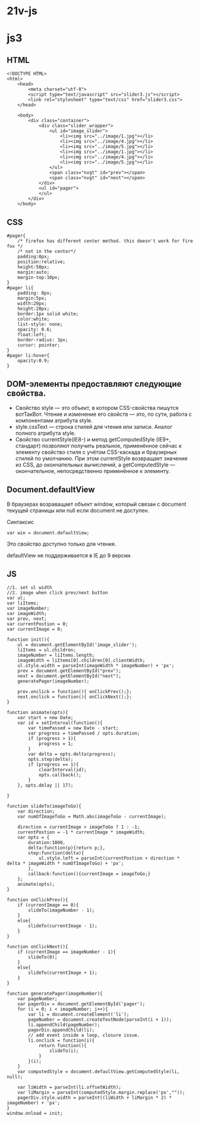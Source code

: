 # 21v-js

js3
====
HTML
----
```
<!DOCTYPE HTML>
<html>
    <head>
        <meta charset="utf-8">
        <script type="text/javascript" src="slider3.js"></script>
        <link rel="stylesheet" type="text/css" href="slider3.css">
    </head>

    <body>
        <div class="container">
            <div class="slider_wrapper">
                <ul id="image_slider">
                    <li><img src="../image/1.jpg"></li>
                    <li><img src="../image/4.jpg"></li>
                    <li><img src="../image/5.jpg"></li>
                    <li><img src="../image/1.jpg"></li>
                    <li><img src="../image/4.jpg"></li>
                    <li><img src="../image/5.jpg"></li>
                </ul>                   
                <span class="nvgt" id="prev"></span>
                <span class="nvgt" id="next"></span>        
            </div>
            <ul id="pager">
            </ul>
        </div>
    </body>
```
CSS
---
```
#pager{
    /* firefox has different center method. this doesn't work for fire fox */
    /* not in the center*/
    padding:0px;
    position:relative;
    height:50px;
    margin:auto;
    margin-top:10px;
}
#pager li{
    padding: 0px;
    margin:5px;
    width:20px;
    height:20px;
    border:1px solid white;
    color:white;
    list-style: none;
    opacity: 0.6;
    float:left;
    border-radius: 3px;
    cursor: pointer;
}
#pager li:hover{
    opacity:0.9;
}

```
DOM-элементы предоставляют следующие свойства.
----------------------------------------------
- Свойство style — это объект, в котором CSS-свойства пишутся вотТакВот. Чтение и изменение его свойств — это, по сути, работа с компонентами атрибута style.
- style.cssText — строка стилей для чтения или записи. Аналог полного атрибута style.
- Свойство currentStyle(IE8-) и метод getComputedStyle (IE9+, стандарт) позволяют получить реальное, применённое сейчас к элементу свойство стиля с учётом CSS-каскада и браузерных стилей по умолчанию.
При этом currentStyle возвращает значение из CSS, до окончательных вычислений, а getComputedStyle — окончательное, непосредственно применённое к элементу.

Document.defaultView
--------------------
В браузерах возраващает объект window, который связан с document текущей страницы или null если document не доступен.

Синтаксис
```
var win = document.defaultView;
```
Это свойство доступно только для чтения.

defaultView не поддерживается в IE до 9 версии.

JS
--
```
//1. set ul width 
//2. image when click prev/next button
var ul;
var liItems;
var imageNumber;
var imageWidth;
var prev, next;
var currentPostion = 0;
var currentImage = 0;

function init(){
    ul = document.getElementById('image_slider');
    liItems = ul.children;
    imageNumber = liItems.length;
    imageWidth = liItems[0].children[0].clientWidth;
    ul.style.width = parseInt(imageWidth * imageNumber) + 'px';
    prev = document.getElementById("prev");
    next = document.getElementById("next");
    generatePager(imageNumber);
    
    prev.onclick = function(){ onClickPrev();};
    next.onclick = function(){ onClickNext();};
}

function animate(opts){
    var start = new Date;
    var id = setInterval(function(){
        var timePassed = new Date - start;
        var progress = timePassed / opts.duration;
        if (progress > 1){
            progress = 1;
        }
        var delta = opts.delta(progress);
        opts.step(delta);
        if (progress == 1){
            clearInterval(id);
            opts.callback();
        }
    }, opts.delay || 17);
    
}

function slideTo(imageToGo){
    var direction;
    var numOfImageToGo = Math.abs(imageToGo - currentImage);
    
    direction = currentImage > imageToGo ? 1 : -1;
    currentPostion = -1 * currentImage * imageWidth;
    var opts = {
        duration:1000,
        delta:function(p){return p;},
        step:function(delta){
            ul.style.left = parseInt(currentPostion + direction * delta * imageWidth * numOfImageToGo) + 'px';
        },
        callback:function(){currentImage = imageToGo;}  
    };
    animate(opts);
}

function onClickPrev(){
    if (currentImage == 0){
        slideTo(imageNumber - 1);
    }       
    else{
        slideTo(currentImage - 1);
    }       
}

function onClickNext(){
    if (currentImage == imageNumber - 1){
        slideTo(0);
    }       
    else{
        slideTo(currentImage + 1);
    }       
}

function generatePager(imageNumber){    
    var pageNumber;
    var pagerDiv = document.getElementById('pager');
    for (i = 0; i < imageNumber; i++){
        var li = document.createElement('li');
        pageNumber = document.createTextNode(parseInt(i + 1));
        li.appendChild(pageNumber);
        pagerDiv.appendChild(li);
        // add event inside a loop, closure issue.
        li.onclick = function(i){
            return function(){
                slideTo(i);
            }
        }(i);
    }   
    var computedStyle = document.defaultView.getComputedStyle(li, null);
    
    var liWidth = parseInt(li.offsetWidth);
    var liMargin = parseInt(computedStyle.margin.replace('px',""));
    pagerDiv.style.width = parseInt((liWidth + liMargin * 2) * imageNumber) + 'px';
}
window.onload = init;

```

